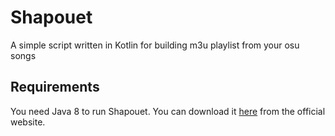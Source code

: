 # Shapouet
A simple script written in Kotlin for building m3u playlist from your osu songs

## Requirements

You need Java 8 to run Shapouet. You can download it [here](https://www.java.com/download/) 
from the official website.
